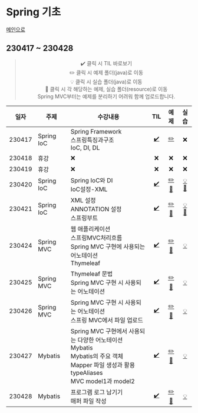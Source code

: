 # Spring 기초
[메인으로](https://github.com/sylee990205/lsy_dktechin_study)
## 230417 ~ 230428

<div align = "center"> 

> :heavy_check_mark: 클릭 시 TIL 바로보기  
> :pencil2: 클릭 시 예제 폴더(java)로 이동  
> :bulb: 클릭 시 실습 폴더(java)로 이동    
> :orange_book: 클릭 시 각 해당하는 예제, 실습 폴더(resource)로 이동<br>
> Spring MVC부터는 예제를 분리하기 어려워 함께 업로드합니다.

| 일자      | 주제 | 수강내용       | TIL | 예제 | 실습 | 
| -------- | ----  |--------------- | :---: | :---: | :---: | 
| 230417 | Spring IoC  |Spring Framework<br>스프링특징과구조<br>IoC, DI, DL | [:heavy_check_mark:](/TIL/08.%20Spring%20IoC/230417_Spring_day1.md) | [:pencil2:](/intellij/springiocedu/src/main/java/FirstApp.java) | :x:
| 230418 | 휴강 | :x: | :x: | :x: | :x: |
| 230419 | 휴강 | :x: | :x: | :x: | :x: |
| 230420 | Spring IoC |Spring IoC와 DI<br>IoC설정-XML | [:heavy_check_mark:](/TIL/08.%20Spring%20IoC/230420_Spring_day2.md) | [:pencil2:](/intellij/springiocedu/src/main/java/day2/) [:orange_book:](/intellij/springiocedu/src/main/resources/day2/) | [:bulb:](/intellij/springiocedu/src/main/java/day2/exercise/) [:orange_book:](/intellij/springiocedu/src/main/resources/day2/exercise/)
| 230421 | Spring IoC | XML 설정<br>ANNOTATION 설정<BR>스프링부트 | [:heavy_check_mark:](/TIL/08.%20Spring%20IoC/230421_Spring_day3.md) |[:pencil2:](/intellij/springiocedu/src/main/java/day3/) [:orange_book:](/intellij/springiocedu/src/main/resources/day3/) | [:bulb:](/intellij/springiocedu/src/main/java/day3/exercise/exam3/) [:orange_book:](/intellij/springiocedu/src/main/resources/day3/exercise/exam3.xml) 
| 230424 | Spring MVC | 웹 애플리케이션<br>스프링MVC처리흐름<br>Spring MVC 구현에 사용되는 어노테이션<br>Thymeleaf| [:heavy_check_mark:](/TIL/08.%20Spring/230424_Spring_day4.md) |[:pencil2:](/intellij/springedu/src/main/java/com/example/springedu/) [:orange_book:](/intellij/springedu/src/main/resources/) | [:bulb:](/Spring%20exercise/230424/) 
| 230425 | Spring MVC | Thymeleaf 문법<br>Spring MVC 구현 시 사용되는 어노테이션 | [:heavy_check_mark:](/TIL/08.%20Spring/230425_Spring_day5.md) | [:pencil2:](/intellij/springedu/src/main/java/com/example/springedu/) [:orange_book:](/intellij/springedu/src/main/resources/) | [:bulb:](/Spring%20exercise/230425/) 
| 230426 | Spring MVC | Spring MVC 구현 시 사용되는 어노테이션<br>스프링 MVC에서 파일 업로드 | [:heavy_check_mark:](/TIL/08.%20Spring/230426_Spring_day6.md) | [:pencil2:](/intellij/springedu/src/main/java/com/example/springedu/) [:orange_book:](/intellij/springedu/src/main/resources/) | [:bulb:](/Spring%20exercise/230426/)
| 230427 | Mybatis | Spring MVC 구현에서 사용되는 다양한 어노테이션<br>Mybatis<br>Mybatis의 주요 객체<br>Mapper 파일 생성과 활용<br>typeAliases<br>MVC model1과 model2 | [:heavy_check_mark:](/TIL/08.%20Spring/230427_Spring_day7.md) | [:pencil2:](/intellij/springedu/src/main/java/com/example/springedu/) [:orange_book:](/intellij/springedu/src/main/resources/) | [:bulb:](/Spring%20exercise/230427/) 
| 230428 | Mybatis | 프로그램 로그 남기기<br>매퍼 파일 작성 | [:heavy_check_mark:](/TIL/08.%20Spring/230428_Spring_day8.md) | [:pencil2:](/intellij/springedu/src/main/java/com/example/springedu/) [:orange_book:](/intellij/springedu/src/main/resources/) | [:bulb:](/Spring%20exercise/230428/) 
</div>

